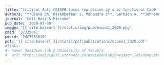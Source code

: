 ```yaml
---
title: "Critical Anti-CRISPR locus repression by a bi-functional Cas9 inhibitor"
authors: "**Osuna BA, Karambelkar S, Mahendra C**, Sarbach A, **Johnson MC**, Kilcher S, **Bondy-Denomy J.**"
journal: 'Cell Host & Microbe'
pub_date: '2020-07-08'
image: '{{ site.baseurl }}/static/img/pub/osuna1_2020.png'
pmid: '32325051'
pmcid: 'PMC7351615'
pdf: '{{ site.baseurl }}/static/pdf/publications/osuna1_2020.pdf'
#links:
#- name: Davidson lab @ University of Toronto
#  url: http://individual.utoronto.ca/davidsonlab/Davidson_lab/Home.html
---
```

